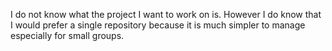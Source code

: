 I do not know what the project I want to work on is. However I do know that I would prefer a single repository because it is much simpler to manage especially for small groups.